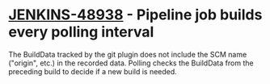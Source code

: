 # [JENKINS-48938](https://issues.jenkins-ci.org/browse/JENKINS-48938) - Pipeline job builds every polling interval

The BuildData tracked by the git plugin does not include the SCM name ("origin", etc.) in the recorded data.
Polling checks the BuildData from the preceding build to decide if a new build is needed.
